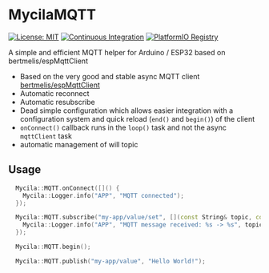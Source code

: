 # MycilaMQTT

[![License: MIT](https://img.shields.io/badge/License-MIT-yellow.svg)](https://opensource.org/licenses/MIT)
[![Continuous Integration](https://github.com/mathieucarbou/MycilaMQTT/actions/workflows/ci.yml/badge.svg)](https://github.com/mathieucarbou/MycilaMQTT/actions/workflows/ci.yml)
[![PlatformIO Registry](https://badges.registry.platformio.org/packages/mathieucarbou/library/MycilaMQTT.svg)](https://registry.platformio.org/libraries/mathieucarbou/MycilaMQTT)

A simple and efficient MQTT helper for Arduino / ESP32 based on bertmelis/espMqttClient

- Based on the very good and stable async MQTT client [bertmelis/espMqttClient](https://github.com/bertmelis/espMqttClient/)
- Automatic reconnect
- Automatic resubscribe
- Dead simple configuration which allows easier integration with a configuration system and quick reload (`end()` and `begin()`) of the client
- `onConnect()` callback runs in the `loop()` task and not the async `mqttClient` task
- automatic management of will topic

## Usage

```cpp
  Mycila::MQTT.onConnect([]() {
    Mycila::Logger.info("APP", "MQTT connected");
  });

  Mycila::MQTT.subscribe("my-app/value/set", [](const String& topic, const String& payload) {
    Mycila::Logger.info("APP", "MQTT message received: %s -> %s", topic.c_str(), payload.c_str());
  });

  Mycila::MQTT.begin();
```

```c++
  Mycila::MQTT.publish("my-app/value", "Hello World!");
```
